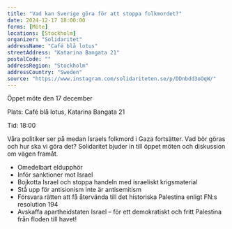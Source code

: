 ```yaml
---
title: "Vad kan Sverige göra för att stoppa folkmordet?"
date: 2024-12-17 18:00:00
forms: [Möte]
locations: [Stockholm]
organizer: "Solidaritet"
addressName: "Café blå lotus"
streetAddress: "Katarina Bangata 21"
postalCode: ""
addressRegion: "Stockholm"
addressCountry: "Sweden"
source: "https://www.instagram.com/solidariteten.se/p/DDnbdd3oOqW/"
---
```

Öppet möte den 17 december

Plats: Café blå lotus, Katarina Bangata 21

Tid: 18:00

Våra politiker ser på medan Israels folkmord i Gaza fortsätter. Vad bör göras och hur ska vi göra det? Solidaritet bjuder in till öppet möten och diskussion om vägen framåt.

- Omedelbart eldupphör
- Inför sanktioner mot Israel
- Bojkotta Israel och stoppa handeln med israeliskt krigsmaterial
- Stå upp för antisionism inte är antisemitism
- Försvara rätten att få återvända till det historiska Palestina enligt FN:s resolution 194
- Avskaffa apartheidstaten Israel – för ett demokratiskt och fritt Palestina från floden till havet!